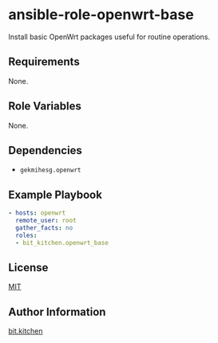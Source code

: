 ansible-role-openwrt-base
=========================

Install basic OpenWrt packages useful for routine operations.

Requirements
------------

None.

Role Variables
--------------

None.

Dependencies
------------

* `gekmihesg.openwrt`

Example Playbook
----------------

```yml
- hosts: openwrt
  remote_user: root
  gather_facts: no
  roles:
  - bit_kitchen.openwrt_base
```

License
-------

[MIT](LICENSE)

Author Information
------------------

[bit.kitchen](https://github.com/bit-kitchen)
